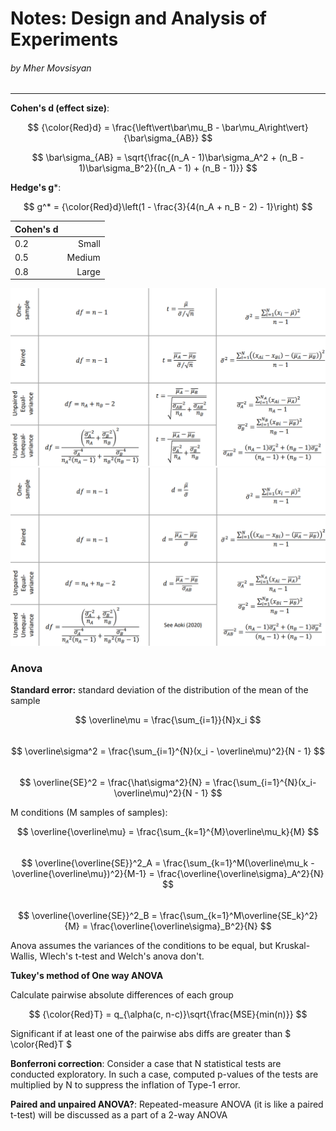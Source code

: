 # Notes: Design and Analysis of Experiments
###### by Mher Movsisyan
---

**Cohen's d (effect size)**:  

$$ {\color{Red}d} = \frac{\left\vert\bar\mu_B - \bar\mu_A\right\vert}{\bar\sigma_{AB}} $$  

$$ \bar\sigma_{AB} = \sqrt{\frac{(n_A - 1)\bar\sigma_A^2 + (n_B - 1)\bar\sigma_B^2}{(n_A - 1) + (n_B - 1)}} $$  
  
**Hedge's g***:  

$$ g^* = {\color{Red}d}\left(1 - \frac{3}{4(n_A + n_B - 2) - 1}\right) $$  


| Cohen's d |  |  
|:----------|-:|  
| 0.2 | Small  |  
| 0.5 | Medium |  
| 0.8 | Large  |  

![](https://github.com/MovsisyanM/sandbox/blob/main/ExperimentDesign/resources/tb1.png?raw=true)
![](https://github.com/MovsisyanM/sandbox/blob/main/ExperimentDesign/resources/tb2.png?raw=true)


### Anova

**Standard error:** standard deviation of the distribution of the mean of the sample

$$ \overline\mu = \frac{\sum_{i=1}}{N}x_i $$  
$$ \overline\sigma^2 = \frac{\sum_{i=1}^{N}(x_i - \overline\mu)^2}{N - 1} $$  
$$ \overline{SE}^2 = \frac{\hat\sigma^2}{N} = \frac{\sum_{i=1}^{N}(x_i- \overline\mu)^2}{N - 1} $$  

M conditions (M samples of samples):  

$$ \overline{\overline\mu} = \frac{\sum_{k=1}^{M}\overline\mu_k}{M} $$  
$$ \overline{\overline{SE}}^2_A = \frac{\sum_{k=1}^M(\overline\mu_k - \overline{\overline\mu})^2}{M-1} = \frac{\overline{\overline\sigma}_A^2}{N} $$  
$$ \overline{\overline{SE}}^2_B = \frac{\sum_{k=1}^M\overline{SE_k}^2}{M} = \frac{\overline{\overline\sigma}_B^2}{N} $$  

Anova assumes  the variances of the conditions to be equal, but Kruskal-Wallis, Wlech's t-test and Welch's anova don't.

**Tukey's method of One way ANOVA**

Calculate pairwise absolute differences of each group

$$ {\color{Red}T} = q_{\alpha(c, n-c)}\sqrt{\frac{MSE}{min(n)}} $$  

Significant if at least one of the pairwise abs diffs are greater than $ \color{Red}T $  

**Bonferroni correction**: Consider a case that N statistical tests are conducted exploratory. In such a case, computed p-values of the tests are multiplied by N to suppress the inflation of Type-1 error.  

**Paired and unpaired ANOVA?**: Repeated-measure ANOVA (it is like a paired t-test) will be 
discussed as a part of a 2-way ANOVA
